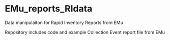 # EMu_reports_RIdata
Data manipulaiton for Rapid Inventory Reports from EMu

Repository includes code and example Collection Event report file from EMu
